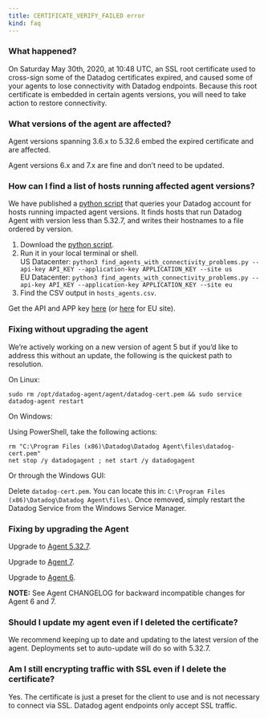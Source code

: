 ```yaml
---
title: CERTIFICATE_VERIFY_FAILED error
kind: faq
---
```


### What happened?

On Saturday May 30th, 2020, at 10:48 UTC, an SSL root certificate used to cross-sign some of the Datadog certificates expired, and caused some of your agents to lose connectivity with Datadog endpoints. Because this root certificate is embedded in certain agents versions, you will need to take action to restore connectivity.

### What versions of the agent are affected?

Agent versions spanning 3.6.x to 5.32.6 embed the expired certificate and are affected.

Agent versions 6.x and 7.x are fine and don’t need to be updated.

### How can I find a list of hosts running affected agent versions?

We have published a [python script][1] that queries your Datadog account for hosts running impacted agent versions. It finds hosts that run Datadog Agent with version less than 5.32.7, and writes their hostnames to a file ordered by version.

1. Download the [python script][1].
2. Run it in your local terminal or shell.  
US Datacenter: `python3 find_agents_with_connectivity_problems.py --api-key API_KEY --application-key APPLICATION_KEY --site us`  
EU Datacenter: `python3 find_agents_with_connectivity_problems.py --api-key API_KEY --application-key APPLICATION_KEY --site eu`  
3. Find the CSV output in `hosts_agents.csv`.

Get the API and APP key [here][4] (or [here](https://app.datadoghq.eu/account/settings#api) for EU site).

### Fixing without upgrading the agent

We’re actively working on a new version of agent 5 but if you’d like to address this without an update, the following is the quickest path to resolution.

On Linux:
```shell
sudo rm /opt/datadog-agent/agent/datadog-cert.pem && sudo service datadog-agent restart
```

On Windows:

Using PowerShell, take the following actions:
```shell
rm "C:\Program Files (x86)\Datadog\Datadog Agent\files\datadog-cert.pem"
net stop /y datadogagent ; net start /y datadogagent
```
Or through the Windows GUI:

Delete `datadog-cert.pem`. You can locate this in: `C:\Program Files (x86)\Datadog\Datadog Agent\files\`. 
Once removed, simply restart the Datadog Service from the Windows Service Manager.

### Fixing by upgrading the Agent                                                                   

Upgrade to [Agent 5.32.7][6].

Upgrade to [Agent 7][2].

Upgrade to [Agent 6][3].

**NOTE:** See Agent CHANGELOG for backward incompatible changes for Agent 6 and 7.

### Should I update my agent even if I deleted the certificate?

We recommend keeping up to date and updating to the latest version of the agent. Deployments set to auto-update will do so with 5.32.7.

### Am I still encrypting traffic with SSL even if I delete the certificate?

Yes. The certificate is just a preset for the client to use and is not necessary to connect via SSL. Datadog agent endpoints only accept SSL traffic.

[1]: https://static.datadoghq.com/find_agents_with_connectivity_problems.py
[2]: /agent/versions/upgrade_to_agent_v7/?tab=linux#from-agent-v5-to-agent-v7
[3]: /agent/versions/upgrade_to_agent_v6/?tab=linux
[4]: https://app.datadoghq.com/account/settings#api
[5]: https://app.datadoghq.eu/account/settings#api
[6]: https://github.com/DataDog/dd-agent/releases/tag/5.32.7

